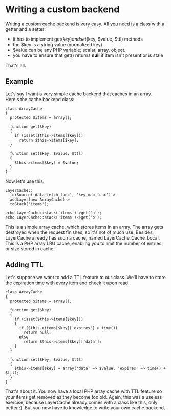 # Writing a custom backend #
Writing a custom cache backend is very easy. All you need is a class with a getter and a setter:
  * it has to implement get($key) and set($key, $value, $ttl) methods
  * the $key is a string value (normalized key)
  * $value can be any PHP variable; scalar, array, object.
  * you have to ensure that get() returns **null** if item isn't present or is stale

That's all.

## Example ##
Let's say I want a very simple cache backend that caches in an array. Here's the cache backend class:
```
class ArrayCache
{
  protected $items = array();
  
  function get($key)
  {
    if (isset($this->items[$key]))
      return $this->items[$key];
  }

  function set($key, $value, $ttl)
  {
    $this->items[$key] = $value;
  }
}
```

Now let's use this.
```
LayerCache::
  forSource('data_fetch_func', 'key_map_func')->
  addLayer(new ArrayCache)->
  toStack('items');

echo LayerCache::stack('items')->get('a');
echo LayerCache::stack('items')->get('b');
```

This is a simple array cache, which stores items in an array. The array gets destroyed when the request finishes, so it's not of much use. Besides, LayerCache already has such a cache, named LayerCache\_Cache\_Local. This is a PHP array LRU cache, enabling you to limit the number of entries or size stored in cache.

## Adding TTL ##
Let's suppose we want to add a TTL feature to our class. We'll have to store the expiration time with every item and check it upon read.

```
class ArrayCache
{
  protected $items = array();
  
  function get($key)
  {
    if (isset($this->items[$key]))
    {
      if ($this->items[$key]['expires'] > time())
        return null;
      else
        return $this->items[$key]['data'];
    }
  }

  function set($key, $value, $ttl)
  {
    $this->items[$key] = array('data' => $value, 'expires' => time() + $ttl);
  }
}
```
That's about it. You now have a local PHP array cache with TTL feature so your items get removed as they become too old. Again, this was a useless exercise, because LayerCache already comes with a class like this, only better :). But you now have to knowledge to write your own cache backend.